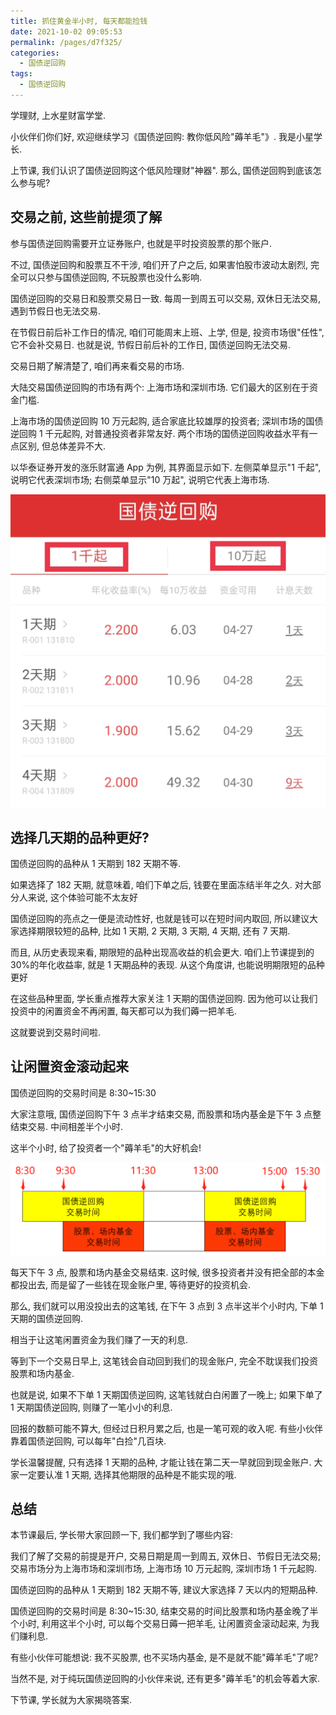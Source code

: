 ```yaml
---
title: 抓住黄金半小时, 每天都能捡钱
date: 2021-10-02 09:05:53
permalink: /pages/d7f325/
categories:
  - 国债逆回购
tags:
  - 国债逆回购
---
```


学理财, 上水星财富学堂.

小伙伴们你们好, 欢迎继续学习《国债逆回购: 教你低风险"薅羊毛"》. 我是小星学长.

上节课, 我们认识了国债逆回购这个低风险理财"神器". 那么, 国债逆回购到底该怎么参与呢?

## 交易之前, 这些前提须了解

参与国债逆回购需要开立证券账户, 也就是平时投资股票的那个账户.

不过, 国债逆回购和股票互不干涉, 咱们开了户之后, 如果害怕股市波动太剧烈, 完全可以只参与国债逆回购, 不玩股票也没什么影响.

国债逆回购的交易日和股票交易日一致. 每周一到周五可以交易, 双休日无法交易, 遇到节假日也无法交易.

在节假日前后补工作日的情况, 咱们可能周末上班、上学, 但是, 投资市场很"任性", 它不会补交易日. 也就是说, 节假日前后补的工作日, 国债逆回购无法交易.

交易日期了解清楚了, 咱们再来看交易的市场.

大陆交易国债逆回购的市场有两个: 上海市场和深圳市场. 它们最大的区别在于资金门槛.

上海市场的国债逆回购 10 万元起购, 适合家底比较雄厚的投资者; 深圳市场的国债逆回购 1 千元起购, 对普通投资者非常友好. 两个市场的国债逆回购收益水平有一点区别, 但总体差异不大.

以华泰证券开发的涨乐财富通 App 为例, 其界面显示如下. 左侧菜单显示"1 千起", 说明它代表深圳市场; 右侧菜单显示"10 万起", 说明它代表上海市场.

![](../.vuepress/public/img/T-bond/002.png)

## 选择几天期的品种更好?

国债逆回购的品种从 1 天期到 182 天期不等.

如果选择了 182 天期, 就意味着, 咱们下单之后, 钱要在里面冻结半年之久. 对大部分人来说, 这个体验可能不太友好

国债逆回购的亮点之一便是流动性好, 也就是钱可以在短时间内取回, 所以建议大家选择期限较短的品种, 比如 1 天期, 2 天期, 3 天期, 4 天期, 还有 7 天期.

而且, 从历史表现来看, 期限短的品种出现高收益的机会更大. 咱们上节课提到的 30%的年化收益率, 就是 1 天期品种的表现. 从这个角度讲, 也能说明期限短的品种更好

在这些品种里面, 学长重点推荐大家关注 1 天期的国债逆回购. 因为他可以让我们投资中的闲置资金不再闲置, 每天都可以为我们薅一把羊毛.

这就要说到交易时间啦.

## 让闲置资金滚动起来

国债逆回购的交易时间是 8:30~15:30

大家注意哦, 国债逆回购下午 3 点半才结束交易, 而股票和场内基金是下午 3 点整结束交易. 中间相差半个小时.

这半个小时, 给了投资者一个"薅羊毛"的大好机会!

![](../.vuepress/public/img/T-bond/003.png)

每天下午 3 点, 股票和场内基金交易结束. 这时候, 很多投资者并没有把全部的本金都投出去, 而是留了一些钱在现金账户里, 等待更好的投资机会.

那么, 我们就可以用没投出去的这笔钱, 在下午 3 点到 3 点半这半个小时内, 下单 1 天期的国债逆回购.

相当于让这笔闲置资金为我们赚了一天的利息.

等到下一个交易日早上, 这笔钱会自动回到我们的现金账户, 完全不耽误我们投资股票和场内基金.

也就是说, 如果不下单 1 天期国债逆回购, 这笔钱就白白闲置了一晚上; 如果下单了 1 天期国债逆回购, 则赚了一笔小小的利息.

回报的数额可能不算大, 但经过日积月累之后, 也是一笔可观的收入呢. 有些小伙伴靠着国债逆回购, 可以每年"白捡"几百块.

学长温馨提醒, 只有选择 1 天期的品种, 才能让钱在第二天一早就回到现金账户. 大家一定要认准 1 天期, 选择其他期限的品种是不能实现的哦.

## 总结

本节课最后, 学长带大家回顾一下, 我们都学到了哪些内容:

我们了解了交易的前提是开户, 交易日期是周一到周五, 双休日、节假日无法交易; 交易市场分为上海市场和深圳市场, 上海市场 10 万元起购, 深圳市场 1 千元起购.

国债逆回购的品种从 1 天期到 182 天期不等, 建议大家选择 7 天以内的短期品种.

国债逆回购的交易时间是 8:30~15:30, 结束交易的时间比股票和场内基金晚了半个小时, 利用这半个小时, 可以每个交易日薅一把羊毛, 让闲置资金滚动起来, 为我们赚利息.

有些小伙伴可能想说: 我不买股票, 也不买场内基金, 是不是就不能"薅羊毛"了呢?

当然不是, 对于纯玩国债逆回购的小伙伴来说, 还有更多"薅羊毛"的机会等着大家.

下节课, 学长就为大家揭晓答案.

